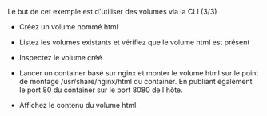 Le but de cet exemple est d'utiliser des volumes via la CLI (3/3)

-   Créez un volume nommé html


-   Listez les volumes existants et vérifiez que le volume html est présent


-   Inspectez le volume créé


-   Lancer un container basé sur nginx et monter le volume html sur le point de montage /usr/share/nginx/html du container. En publiant également le port 80 du container sur le port 8080 de l'hôte.


-   Affichez le contenu du volume html.